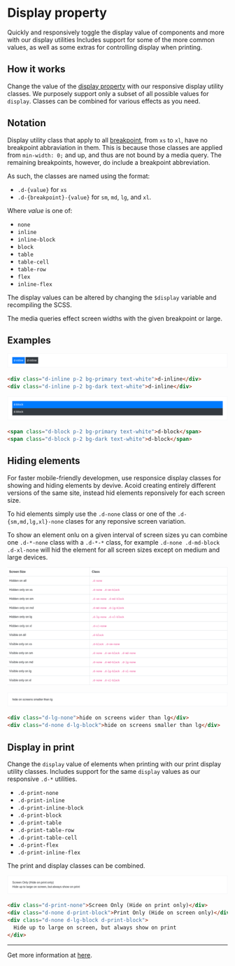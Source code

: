 # Display property

Quickly and responsively toggle the display value of components and more with our display utilities Includes support for some of the more common values, as well as some extras for controlling display when printing.

## How it works

Change the value of the [display property](https://getbootstrap.com/docs/4.3/utilities/display/) with our responsive display utility classes. We purposely support only a subset of all possible values for `display`. Classes can be combined for various effects as you need.

## Notation

Display utility class that apply to all [breakpoint](https://getbootstrap.com/docs/4.3/layout/overview/#responsive-breakpoints), from `xs` to `xl`, have no breakpoint abbraviation in them. This is because those classes are applied from `min-width: 0;` and up, and thus are not bound by a media query. The remaining breakpoints, however, do include a breakpoint abbreviation.

As such, the classes are named using the format:

- `.d-{value}` for `xs`
- `.d-{breakpoint}-{value}` for `sm`, `md`, `lg`, and `xl`.

Where _value_ is one of:

- `none`
- `inline`
- `inline-block`
- `block`
- `table`
- `table-cell`
- `table-row`
- `flex`
- `inline-flex`

The display values can be altered by changing the `$display` variable and recompiling the SCSS.

The media queries effect screen widths with the given breakpoint or large.

## Examples

![inline example](../../../../../img-root/inline-breakpoint-display.png)

```html
<div class="d-inline p-2 bg-primary text-white">d-inline</div>
<div class="d-inline p-2 bg-dark text-white">d-inline</div>
```

![span example](../../../../../img-root/span-inline-breakpoint.png)

```html
<span class="d-block p-2 bg-primary text-white">d-block</span>
<span class="d-block p-2 bg-dark text-white">d-block</span>
```

## Hiding elements

For faster mobile-friendly developmen, use responsice display classes for showing and hiding elements by devive. Acoid creating entirely different versions of the same site, instead hid elements reponsively for each screen size.

To hid elements simply use the `.d-none` class or one of the `.d-{sm,md,lg,xl}-none` clases for any reponsive screen variation.

To show an element onlu on a given interval of screen sizes yu can combine one `.d-*-none` class with a `.d-*-*` class, for example `.d-none .d-md-block .d-xl-none` will hid the element for all screen sizes except on medium and large devices.

![table example](../../../../../img-root/table-example-diplay-bootstrap.png)

![text exmaple display](../../../../../img-root/example-display-bootstrap-text.png)

```html
<div class="d-lg-none">hide on screens wider than lg</div>
<div class="d-none d-lg-block">hide on screens smaller than lg</div>
```

## Display in print

Change the `display` value of elements when printing with our print display utility classes. Includes support for the same `display` values as our responsive `.d-*` utilities.

- `.d-print-none`
- `.d-print-inline`
- `.d-print-inline-block`
- `.d-print-block`
- `.d-print-table`
- `.d-print-table-row`
- `.d-print-table-cell`
- `.d-print-flex`
- `.d-print-inline-flex`

The print and display classes can be combined.

![text-print](../../../../../img-root/example-print-text-bootstrap.png)

```html
<div class="d-print-none">Screen Only (Hide on print only)</div>
<div class="d-none d-print-block">Print Only (Hide on screen only)</div>
<div class="d-none d-lg-block d-print-block">
  Hide up to large on screen, but always show on print
</div>
```

<hr/>

Get more information at [here](https://getbootstrap.com/docs/4.3/utilities/display/).
